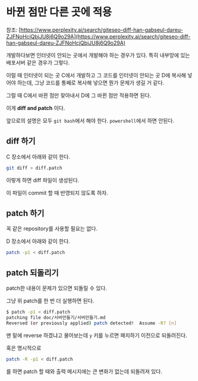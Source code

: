# 바뀐 점만 다른 곳에 적용

참조: [https://www.perplexity.ai/search/giteseo-diff-han-gabseul-dareu-ZJFNoHcjQbiJU8j6Q9o29A](https://www.perplexity.ai/search/giteseo-diff-han-gabseul-dareu-ZJFNoHcjQbiJU8j6Q9o29A)

개발하다보면 인터넷이 안되는 곳에서 개발해야 하는 경우가 있다. 특히 내부망에 있는 배포서버 같은 경우가 그렇다. 

이럴 때 인터넷이 되는 곳 C에서 개발하고 그 코드를 인터넷이 안되는 곳 D에 복사해 넣어야 하는데, 그냥 코드를 통째로 복사해 넣으면 뭔가 문제가 생길 거 같다. 

그럴 때 C에서 바뀐 점만 찾아내서 D에 그 바뀐 점만 적용하면 된다. 

이게 **diff and patch** 이다. 

앞으로의 설명은 모두 `git bash`에서 해야 한다. `powershell`에서 하면 안된다.

## diff 하기

C 장소에서 아래와 같이 한다.

```bash
git diff > diff.patch
```

이렇게 하면 diff 파일이 생성된다.

이 파일이 commit 할 때 반영되지 않도록 하자.


## patch 하기

꼭 같은 repository를 사용할 필요는 없다. 

D 장소에서 아래와 같이 한다.

```bash
patch -p1 < diff.patch
```

## patch 되돌리기

patch한 내용이 문제가 있으면 되돌릴 수 있다. 

그냥 위 patch를 한 번 더 실행하면 된다.

```bash
$ patch -p1 < diff.patch
patching file doc/서버만들기/서버만들기.md
Reversed (or previously applied) patch detected!  Assume -R? [n]
```

맨 밑에 reverse 하겠냐고 물어보는데 `y` 키를 누르면 패치하기 이전으로 되돌려진다.

혹은 명시적으로 

```bash
patch -R -p1 < diff.patch
```

를 하면 patch 할 때와 출력 메시지에는 큰 변화가 없는데 되돌려져 있다.